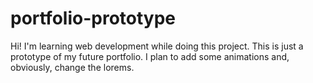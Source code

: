# portfolio-prototype


Hi! I'm learning web development while doing this project. This is just a prototype of my future portfolio. I plan to add some animations and, obviously, change the lorems. 
